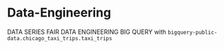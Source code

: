 # Data-Engineering
DATA SERIES FAIR DATA ENGINEERING BIG QUERY with `bigquery-public-data.chicago_taxi_trips.taxi_trips`
